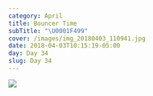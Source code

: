 ```yaml
---
category: April
title: Bouncer Time
subTitle: "\U0001F499"
cover: /images/img_20180403_110941.jpg
date: 2018-04-03T10:15:19-05:00
day: Day 34
slug: Day 34
---
```

![](/images/img_20180403_110941.jpg)

